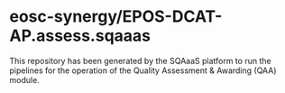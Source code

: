 # eosc-synergy/EPOS-DCAT-AP.assess.sqaaas
This repository has been generated by the SQAaaS platform to run the pipelines
for the operation of the
Quality Assessment & Awarding (QAA)
module.